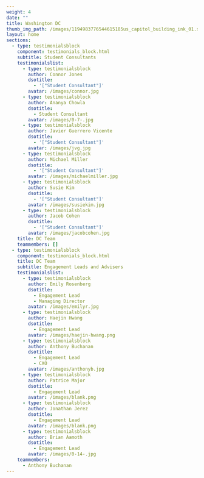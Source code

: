 ```yaml
---
weight: 4
date: ""
title: Washington DC
thumb_img_path: /images/1194983776544615185us_capitol_building_ink_01.svg.med.png
layout: home
sections:
  - type: testimonialsblock
    component: testimonials_block.html
    subtitle: Student Consultants
    testimonialslist:
      - type: testimonialsblock
        author: Connor Jones
        dsotitle:
          - '["Student Consultant"]'
        avatar: /images/connor.jpg
      - type: testimonialsblock
        author: Ananya Chowla
        dsotitle:
          - Student Consultant
        avatar: /images/0-7-.jpg
      - type: testimonialsblock
        author: Javier Guerrero Vicente
        dsotitle:
          - '["Student Consultant"]'
        avatar: /images/jvg.jpg
      - type: testimonialsblock
        author: Michael Miller
        dsotitle:
          - '["Student Consultant"]'
        avatar: /images/michaelmiller.jpg
      - type: testimonialsblock
        author: Susie Kim
        dsotitle:
          - '["Student Consultant"]'
        avatar: /images/susiekim.jpg
      - type: testimonialsblock
        author: Jacob Cohen
        dsotitle:
          - '["Student Consultant"]'
        avatar: /images/jacobcohen.jpg
    title: DC Team
    teammembers: []
  - type: testimonialsblock
    component: testimonials_block.html
    title: DC Team
    subtitle: Engagement Leads and Advisers
    testimonialslist:
      - type: testimonialsblock
        author: Emily Rosenberg
        dsotitle:
          - Engagement Lead
          - Managing Director
        avatar: /images/emilyr.jpg
      - type: testimonialsblock
        author: Haejin Hwang
        dsotitle:
          - Engagement Lead
        avatar: /images/haejin-hwang.png
      - type: testimonialsblock
        author: Anthony Buchanan
        dsotitle:
          - Engagement Lead
          - CXO
        avatar: /images/anthonyb.jpg
      - type: testimonialsblock
        author: Patrice Major
        dsotitle:
          - Engagement Lead
        avatar: /images/blank.png
      - type: testimonialsblock
        author: Jonathan Jerez
        dsotitle:
          - Engagement Lead
        avatar: /images/blank.png
      - type: testimonialsblock
        author: Brian Aamoth
        dsotitle:
          - Engagement Lead
        avatar: /images/0-14-.jpg
    teammembers:
      - Anthony Buchanan
---
```

